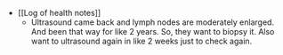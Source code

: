  * [[Log of health notes]]
    * Ultrasound came back and lymph nodes are moderately enlarged. And been that way for like 2 years. So, they want to biopsy it. Also want to ultrasound again in like 2 weeks just to check again.